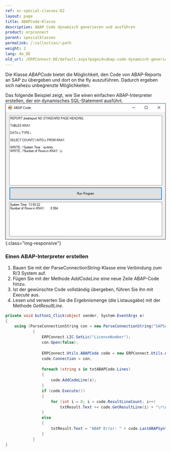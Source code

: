 ```yaml
---
ref: ec-special-classes-02
layout: page
title: ABAPCode-Klasse
description: ABAP Code dynamisch generieren und ausführen
product: erpconnect
parent: spezialklassen
permalink: /:collection/:path
weight: 2
lang: de_DE
old_url: /ERPConnect-DE/default.aspx?pageid=abap-code-dynamisch-generieren-und-ausfuehren
---
```



Die Klasse *ABAPCode* bietet die Möglichkeit, den Code von ABAP-Reports an SAP zu übergeben und dort on the fly auszuführen. 
Dadurch ergeben sich nahezu unbegrenzte Möglichkeiten.<br>

Das folgende Beispiel zeigt, wie Sie einen einfachen ABAP-Interpreter erstellen, der ein dynamisches SQL-Statement ausführt.<br>
![AbapPad](/img/content/AbapPad.png){:class="img-responsive"}

### Einen ABAP-Interpreter erstellen

1. Bauen Sie mit der ParseConnectionString-Klasse eine Verbindung zum R/3 System auf.
2. Fügen Sie mit der Methode *AddCodeLine* eine neue Zeile ABAP-Code hinzu. 
3. Ist der gewünschte Code vollständig übergeben, führen Sie ihn mit *Execute* aus. 
4. Lesen und verwerten Sie die Ergebnismenge (die Listausgabe) mit der Methode *GetResultLine*.

```csharp
private void button1_Click(object sender, System.EventArgs e)
{
	using (ParseConnectionString con = new ParseConnectionString("SAPServer", 00, "SAPUser", "Password", "EN", "800"))
            {
                ERPConnect.LIC.SetLic("LicenseNumber");
                con.Open(false);
				
                ERPConnect.Utils.ABAPCode code = new ERPConnect.Utils.ABAPCode();
                code.Connection = con;
				
                foreach (string s in txtABAPCode.Lines)
                {
                    code.AddCodeLine(s);
                }
                if (code.Execute())
                {
                    for (int i = 0; i < code.ResultLineCount; i++)
                        txtResult.Text += code.GetResultLine(i) + "\r\n";
                }
                else
                {
                    txtResult.Text = "ABAP Error: " + code.LastABAPSyntaxError;
                }
            }
}
```

<!---
<details>
<summary>[VB]</summary>
{% highlight visualbasic %}
Private Sub button1_Click(ByVal sender As System.Object, ByVal e As System.EventArgs) Handles button1.Click
 
 
    Using con As New ERPConnect.ParseConnectionString
        con.UserName = "erpconnect"
        con.Password = "pass"
        con.Language = "DE"
        con.Client = "800"
        con.Host = "sapserver"
        con.SystemNumber = 11
 
        con.Open(False)
 
        Dim code = New ERPConnect.Utils.ABAPCode
        code.Connection = con
        Dim s As String
        For Each s In textBox1.Lines
            code.AddCodeLine(s)
        Next
 
        Dim i As Integer
        If code.Execute() Then
            For i = 0 To code.ResultLineCount - 1
                textBox2.Text += code.GetResultLine(i) + vbCrLf
            Next
        Else
            textBox2.Text = "ABAP Error:" + code.LastABAPSyntaxError
        End If
    End Using
End Sub
{% endhighlight %}
</details>
-->

